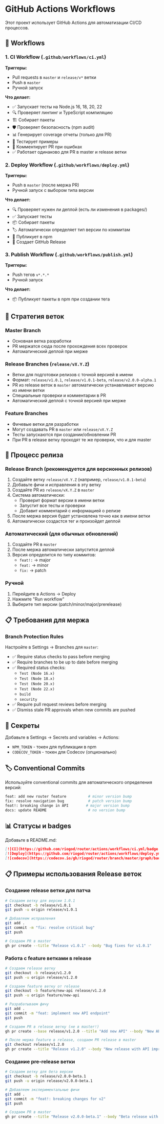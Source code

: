 # GitHub Actions Workflows

Этот проект использует GitHub Actions для автоматизации CI/CD процессов.

## 🔄 Workflows

### 1. **CI Workflow** (`.github/workflows/ci.yml`)

**Триггеры:**
- Pull requests в `master` и `release/v*` ветки
- Push в `master`
- Ручной запуск

**Что делает:**
- ✅ Запускает тесты на Node.js 16, 18, 20, 22
- 🔍 Проверяет линтинг и TypeScript компиляцию
- 🏗️ Собирает пакеты
- 🛡️ Проверяет безопасность (npm audit)
- 📊 Генерирует coverage отчеты (только для PR)
- 🧪 Тестирует примеры
- 💬 Комментирует PR при ошибках
- ✅ Работает одинаково для PR в master и release ветки

### 2. **Deploy Workflow** (`.github/workflows/deploy.yml`)

**Триггеры:**
- Push в `master` (после мержа PR)
- Ручной запуск с выбором типа версии

**Что делает:**
- 🔍 Проверяет нужен ли деплой (есть ли изменения в packages/)
- ✅ Запускает тесты
- 📦 Собирает пакеты
- 🏷️ Автоматически определяет тип версии по коммитам
- 🚀 Публикует в npm
- 📝 Создает GitHub Release

### 3. **Publish Workflow** (`.github/workflows/publish.yml`)

**Триггеры:**
- Push тегов `v*.*.*`
- Ручной запуск

**Что делает:**
- 📦 Публикует пакеты в npm при создании тега





## 🌳 Стратегия веток

### **Master Branch**
- Основная ветка разработки
- PR мержатся сюда после прохождения всех проверок
- Автоматический деплой при мерже

### **Release Branches** (`release/vX.Y.Z`)
- Ветки для подготовки релизов с точной версией в имени
- Формат: `release/v1.0.1`, `release/v1.0.1-beta`, `release/v2.0.0-alpha.1`
- PR из release веток в `master` автоматически устанавливают версию из имени ветки
- Специальные проверки и комментарии в PR
- Автоматический деплой с точной версией при мерже

### **Feature Branches**
- Фичевые ветки для разработки
- Могут создавать PR в `master` или `release/vX.Y.Z`
- Тесты запускаются при создании/обновлении PR
- При PR в release ветку проходят те же проверки, что и для master

## 🚀 Процесс релиза

### Release Branch (рекомендуется для версионных релизов)
1. Создайте ветку `release/vX.Y.Z` (например, `release/v1.0.1-beta`)
2. Добавьте фичи и исправления в эту ветку
3. Создайте PR из `release/vX.Y.Z` в `master`
4. Система автоматически:
   - Проверит формат версии в имени ветки
   - Запустит все тесты и проверки
   - Добавит комментарий с информацией о релизе
5. После мержа версия будет установлена точно как в имени ветки
6. Автоматически создастся тег и произойдет деплой

### Автоматический (для обычных обновлений)
1. Создайте PR в `master`
2. После мержа автоматически запустится деплой
3. Версия определится по типу коммитов:
   - `feat!:` → major
   - `feat:` → minor  
   - `fix:` → patch

### Ручной
1. Перейдите в Actions → Deploy
2. Нажмите "Run workflow"
3. Выберите тип версии (patch/minor/major/prerelease)

## 📋 Требования для мержа

### Branch Protection Rules
Настройте в Settings → Branches для `master`:

- ✅ Require status checks to pass before merging
- ✅ Require branches to be up to date before merging
- ✅ Required status checks:
  - `Test (Node 16.x)`
  - `Test (Node 18.x)` 
  - `Test (Node 20.x)`
  - `Test (Node 22.x)`
  - `build`
  - `security`
- ✅ Require pull request reviews before merging
- ✅ Dismiss stale PR approvals when new commits are pushed

## 🔐 Секреты

Добавьте в Settings → Secrets and variables → Actions:

- `NPM_TOKEN` - токен для публикации в npm
- `CODECOV_TOKEN` - токен для Codecov (опционально)

## 🏷️ Conventional Commits

Используйте conventional commits для автоматического определения версий:

```bash
feat: add new router feature          # minor version bump
fix: resolve navigation bug           # patch version bump  
feat!: breaking change in API        # major version bump
docs: update README                   # no version bump
```


## 📊 Статусы и badges

Добавьте в README.md:

```markdown
[![CI](https://github.com/riogod/router/actions/workflows/ci.yml/badge.svg)](https://github.com/riogod/router/actions/workflows/ci.yml)
[![Deploy](https://github.com/riogod/router/actions/workflows/deploy.yml/badge.svg)](https://github.com/riogod/router/actions/workflows/deploy.yml)
[![codecov](https://codecov.io/gh/riogod/router/branch/master/graph/badge.svg)](https://codecov.io/gh/riogod/router)
```

## 📋 Примеры использования Release веток

### Создание release ветки для патча
```bash
# Создаем ветку для версии 1.0.1
git checkout -b release/v1.0.1
git push -u origin release/v1.0.1

# Добавляем исправления
git add .
git commit -m "fix: resolve critical bug"
git push

# Создаем PR в master
gh pr create --title "Release v1.0.1" --body "Bug fixes for v1.0.1"
```

### Работа с feature ветками в release
```bash
# Создаем release ветку
git checkout -b release/v1.2.0
git push -u origin release/v1.2.0

# Создаем feature ветку от release
git checkout -b feature/new-api release/v1.2.0
git push -u origin feature/new-api

# Разрабатываем фичу
git add .
git commit -m "feat: implement new API endpoint"
git push

# Создаем PR в release ветку (не в master!)
gh pr create --base release/v1.2.0 --title "Add new API" --body "New API for v1.2.0"

# После мержа feature в release, создаем PR release в master
git checkout release/v1.2.0
gh pr create --title "Release v1.2.0" --body "New release with API improvements"
```

### Создание pre-release ветки
```bash
# Создаем ветку для бета версии
git checkout -b release/v2.0.0-beta.1
git push -u origin release/v2.0.0-beta.1

# Добавляем экспериментальные фичи
git add .
git commit -m "feat!: breaking changes for v2"
git push

# Создаем PR в master
gh pr create --title "Release v2.0.0-beta.1" --body "Beta release with breaking changes"
``` 